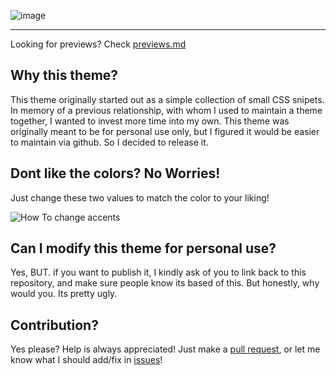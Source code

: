 ![image](https://github.com/Riddim-GLiTCH/Virtual-Boy/assets/87764384/ad1ed967-2cee-479c-a4b2-b781fe531494)

---
Looking for previews? Check [previews.md](https://github.com/Riddim-GLiTCH/Redoled/blob/main/previews.md)
## Why this theme? 
This theme originally started out as a simple collection of small CSS snipets. In memory of a previous relationship, with whom I used to maintain a theme together, I wanted to invest more time into my own.
This theme was originally meant to be for personal use only, but I figured it would be easier to maintain via github. So I decided to release it.

## Dont like the colors? No Worries!
Just change these two values to match the color to your liking!

![How To change accents](https://N14.hacked-your.tech/content/cdn/nMCQPngnCcpu.png)

## Can I modify this theme for personal use?
Yes, BUT. if you want to publish it, I kindly ask of you to link back to this repository, and make sure people know its based of this. But honestly, why would you. Its pretty ugly.

## Contribution?
Yes please? Help is always appreciated! Just make a [pull request](https://github.com/Riddim-GLiTCH/Redoled/pulls), or let me know what I should add/fix in [issues](https://github.com/Riddim-GLiTCH/Redoled/issues)!
